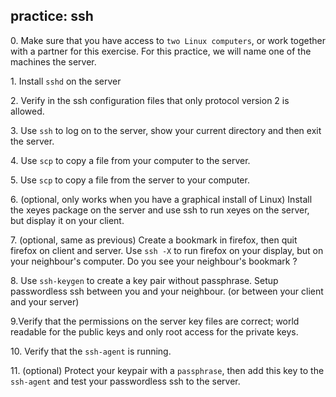 ## practice: ssh

0\. Make sure that you have access to `two Linux computers`, or work
together with a partner for this exercise. For this practice, we will
name one of the machines the server.

1\. Install `sshd` on the server

2\. Verify in the ssh configuration files that only protocol version 2
is allowed.

3\. Use `ssh` to log on to the server, show your current directory and
then exit the server.

4\. Use `scp` to copy a file from your computer to the server.

5\. Use `scp` to copy a file from the server to your computer.

6\. (optional, only works when you have a graphical install of Linux)
Install the xeyes package on the server and use ssh to run xeyes on the
server, but display it on your client.

7\. (optional, same as previous) Create a bookmark in firefox, then quit
firefox on client and server. Use `ssh -X` to run firefox on your
display, but on your neighbour\'s computer. Do you see your neighbour\'s
bookmark ?

8\. Use `ssh-keygen` to create a key pair without passphrase. Setup
passwordless ssh between you and your neighbour. (or between your client
and your server)

9.Verify that the permissions on the server key files are correct; world
readable for the public keys and only root access for the private keys.

10\. Verify that the `ssh-agent` is running.

11\. (optional) Protect your keypair with a `passphrase`, then add this
key to the `ssh-agent` and test your passwordless ssh to the server.

